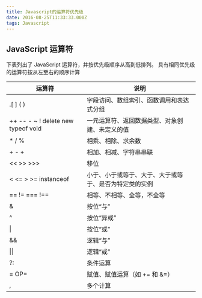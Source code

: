 ```yaml
---
title: Javascript的运算符优先级
date: 2016-08-25T11:33:33.000Z
tags: Javascript
---
```


## JavaScript 运算符
下表列出了 JavaScript 运算符，并按优先级顺序从高到低排列。  具有相同优先级的运算符按从左至右的顺序计算

运算符 | 说明
--|--
.[ ] ( )|字段访问、数组索引、函数调用和表达式分组
++ -- - ~ ! delete new typeof void|一元运算符、返回数据类型、对象创建、未定义的值
* / %|相乘、相除、求余数
+ - +|相加、相减、字符串串联
<< >> >>>|移位
< <= > >= instanceof|小于、小于或等于、大于、大于或等于、是否为特定类的实例
== != === !==|相等、不相等、全等，不全等
& |按位“与”
^|按位“异或”
&#124; | 按位“或”
&amp;&amp; |逻辑“与”
&#124;&#124; | 逻辑“或”
?: |条件运算
= OP=|赋值、赋值运算（如 += 和 &=）
, |多个计算